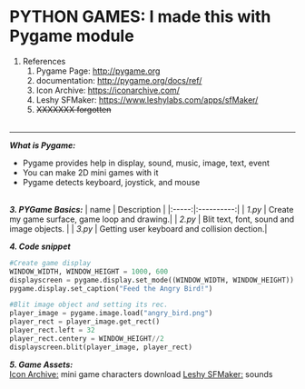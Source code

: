# PYTHON GAMES: I made this with Pygame module

1. References
    1. Pygame Page: http://pygame.org
    2. documentation: http://pygame.org/docs/ref/
    3. Icon Archive: https://iconarchive.com/
    4. Leshy SFMaker: https://www.leshylabs.com/apps/sfMaker/
    5. ~~XXXXXXX forgotten~~ <br><br>

------


**_What is Pygame:_**
  * Pygame provides help in display, sound, music, image, text, event
  * You can make 2D mini games with it
  * Pygame detects keyboard, joystick, and mouse <br><br>

**_3. PYGame Basics:_**
| name | Description |
|:-----:|:----------:|
| _1.py_ | Create my game surface, game loop and drawing.|
| _2.py_ | Blit text, font, sound and image objects.   |
| _3.py_ | Getting user keyboard and collision dection.|

**_4. Code snippet_**
```python
#Create game display
WINDOW_WIDTH, WINDOW_HEIGHT = 1000, 600
displayscreen = pygame.display.set_mode((WINDOW_WIDTH, WINDOW_HEIGHT))
pygame.display.set_caption("Feed the Angry Bird!")

```
```python
#Blit image object and setting its rec.
player_image = pygame.image.load("angry_bird.png")
player_rect = player_image.get_rect()
player_rect.left = 32
player_rect.centery = WINDOW_HEIGHT//2
displayscreen.blit(player_image, player_rect)
```
**_5. Game Assets:_** <br>
[Icon Archive:](https://iconarchive.com/) mini game characters download
[Leshy SFMaker:](https://www.leshylabs.com/apps/sfMaker/) sounds

